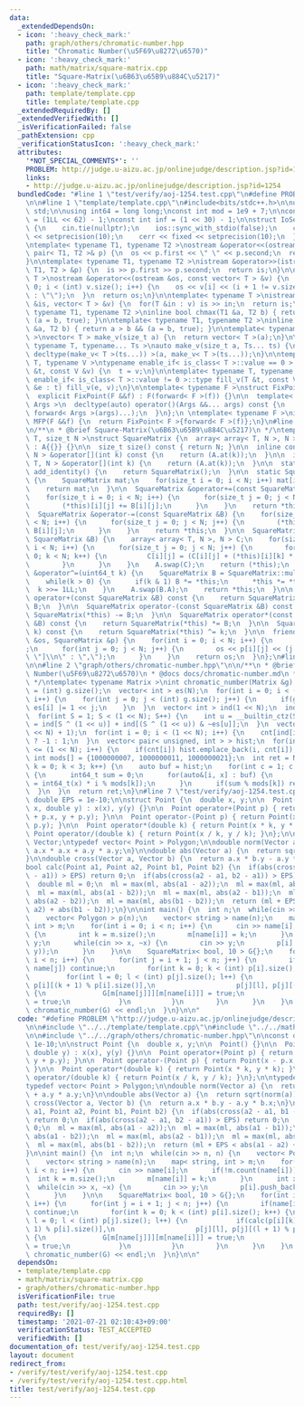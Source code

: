```yaml
---
data:
  _extendedDependsOn:
  - icon: ':heavy_check_mark:'
    path: graph/others/chromatic-number.hpp
    title: "Chromatic Number(\u5F69\u8272\u6570)"
  - icon: ':heavy_check_mark:'
    path: math/matrix/square-matrix.cpp
    title: "Square-Matrix(\u6B63\u65B9\u884C\u5217)"
  - icon: ':heavy_check_mark:'
    path: template/template.cpp
    title: template/template.cpp
  _extendedRequiredBy: []
  _extendedVerifiedWith: []
  _isVerificationFailed: false
  _pathExtension: cpp
  _verificationStatusIcon: ':heavy_check_mark:'
  attributes:
    '*NOT_SPECIAL_COMMENTS*': ''
    PROBLEM: http://judge.u-aizu.ac.jp/onlinejudge/description.jsp?id=1254
    links:
    - http://judge.u-aizu.ac.jp/onlinejudge/description.jsp?id=1254
  bundledCode: "#line 1 \"test/verify/aoj-1254.test.cpp\"\n#define PROBLEM \"http://judge.u-aizu.ac.jp/onlinejudge/description.jsp?id=1254\"\
    \n\n#line 1 \"template/template.cpp\"\n#include<bits/stdc++.h>\n\nusing namespace\
    \ std;\n\nusing int64 = long long;\nconst int mod = 1e9 + 7;\n\nconst int64 infll\
    \ = (1LL << 62) - 1;\nconst int inf = (1 << 30) - 1;\n\nstruct IoSetup {\n  IoSetup()\
    \ {\n    cin.tie(nullptr);\n    ios::sync_with_stdio(false);\n    cout << fixed\
    \ << setprecision(10);\n    cerr << fixed << setprecision(10);\n  }\n} iosetup;\n\
    \ntemplate< typename T1, typename T2 >\nostream &operator<<(ostream &os, const\
    \ pair< T1, T2 >& p) {\n  os << p.first << \" \" << p.second;\n  return os;\n\
    }\n\ntemplate< typename T1, typename T2 >\nistream &operator>>(istream &is, pair<\
    \ T1, T2 > &p) {\n  is >> p.first >> p.second;\n  return is;\n}\n\ntemplate< typename\
    \ T >\nostream &operator<<(ostream &os, const vector< T > &v) {\n  for(int i =\
    \ 0; i < (int) v.size(); i++) {\n    os << v[i] << (i + 1 != v.size() ? \" \"\
    \ : \"\");\n  }\n  return os;\n}\n\ntemplate< typename T >\nistream &operator>>(istream\
    \ &is, vector< T > &v) {\n  for(T &in : v) is >> in;\n  return is;\n}\n\ntemplate<\
    \ typename T1, typename T2 >\ninline bool chmax(T1 &a, T2 b) { return a < b &&\
    \ (a = b, true); }\n\ntemplate< typename T1, typename T2 >\ninline bool chmin(T1\
    \ &a, T2 b) { return a > b && (a = b, true); }\n\ntemplate< typename T = int64\
    \ >\nvector< T > make_v(size_t a) {\n  return vector< T >(a);\n}\n\ntemplate<\
    \ typename T, typename... Ts >\nauto make_v(size_t a, Ts... ts) {\n  return vector<\
    \ decltype(make_v< T >(ts...)) >(a, make_v< T >(ts...));\n}\n\ntemplate< typename\
    \ T, typename V >\ntypename enable_if< is_class< T >::value == 0 >::type fill_v(T\
    \ &t, const V &v) {\n  t = v;\n}\n\ntemplate< typename T, typename V >\ntypename\
    \ enable_if< is_class< T >::value != 0 >::type fill_v(T &t, const V &v) {\n  for(auto\
    \ &e : t) fill_v(e, v);\n}\n\ntemplate< typename F >\nstruct FixPoint : F {\n\
    \  explicit FixPoint(F &&f) : F(forward< F >(f)) {}\n\n  template< typename...\
    \ Args >\n  decltype(auto) operator()(Args &&... args) const {\n    return F::operator()(*this,\
    \ forward< Args >(args)...);\n  }\n};\n \ntemplate< typename F >\ninline decltype(auto)\
    \ MFP(F &&f) {\n  return FixPoint< F >{forward< F >(f)};\n}\n#line 1 \"math/matrix/square-matrix.cpp\"\
    \n/**\n * @brief Square-Matrix(\u6B63\u65B9\u884C\u5217)\n */\ntemplate< class\
    \ T, size_t N >\nstruct SquareMatrix {\n  array< array< T, N >, N > A;\n\n  SquareMatrix()\
    \ : A{{}} {}\n\n  size_t size() const { return N; }\n\n  inline const array< T,\
    \ N > &operator[](int k) const {\n    return (A.at(k));\n  }\n\n  inline array<\
    \ T, N > &operator[](int k) {\n    return (A.at(k));\n  }\n\n  static SquareMatrix\
    \ add_identity() {\n    return SquareMatrix();\n  }\n\n  static SquareMatrix mul_identity()\
    \ {\n    SquareMatrix mat;\n    for(size_t i = 0; i < N; i++) mat[i][i] = 1;\n\
    \    return mat;\n  }\n\n  SquareMatrix &operator+=(const SquareMatrix &B) {\n\
    \    for(size_t i = 0; i < N; i++) {\n      for(size_t j = 0; j < N; j++) {\n\
    \        (*this)[i][j] += B[i][j];\n      }\n    }\n    return *this;\n  }\n\n\
    \  SquareMatrix &operator-=(const SquareMatrix &B) {\n    for(size_t i = 0; i\
    \ < N; i++) {\n      for(size_t j = 0; j < N; j++) {\n        (*this)[i][j] -=\
    \ B[i][j];\n      }\n    }\n    return *this;\n  }\n\n  SquareMatrix &operator*=(const\
    \ SquareMatrix &B) {\n    array< array< T, N >, N > C;\n    for(size_t i = 0;\
    \ i < N; i++) {\n      for(size_t j = 0; j < N; j++) {\n        for(size_t k =\
    \ 0; k < N; k++) {\n          C[i][j] = (C[i][j] + (*this)[i][k] * B[k][j]);\n\
    \        }\n      }\n    }\n    A.swap(C);\n    return (*this);\n  }\n\n  SquareMatrix\
    \ &operator^=(uint64_t k) {\n    SquareMatrix B = SquareMatrix::mul_identity();\n\
    \    while(k > 0) {\n      if(k & 1) B *= *this;\n      *this *= *this;\n    \
    \  k >>= 1LL;\n    }\n    A.swap(B.A);\n    return *this;\n  }\n\n  SquareMatrix\
    \ operator+(const SquareMatrix &B) const {\n    return SquareMatrix(*this) +=\
    \ B;\n  }\n\n  SquareMatrix operator-(const SquareMatrix &B) const {\n    return\
    \ SquareMatrix(*this) -= B;\n  }\n\n  SquareMatrix operator*(const SquareMatrix\
    \ &B) const {\n    return SquareMatrix(*this) *= B;\n  }\n\n  SquareMatrix operator^(uint64_t\
    \ k) const {\n    return SquareMatrix(*this) ^= k;\n  }\n\n  friend ostream &operator<<(ostream\
    \ &os, SquareMatrix &p) {\n    for(int i = 0; i < N; i++) {\n      os << \"[\"\
    ;\n      for(int j = 0; j < N; j++) {\n        os << p[i][j] << (j + 1 == N ?\
    \ \"]\\n\" : \",\");\n      }\n    }\n    return os;\n  }\n};\n#line 5 \"test/verify/aoj-1254.test.cpp\"\
    \n\n#line 2 \"graph/others/chromatic-number.hpp\"\n\n/**\n * @brief Chromatic\
    \ Number(\u5F69\u8272\u6570)\n * @docs docs/chromatic-number.md\n * @see https://www.slideshare.net/wata_orz/ss-12131479\n\
    \ */\ntemplate< typename Matrix >\nint chromatic_number(Matrix &g) {\n  int N\
    \ = (int) g.size();\n  vector< int > es(N);\n  for(int i = 0; i < (int) g.size();\
    \ i++) {\n    for(int j = 0; j < (int) g.size(); j++) {\n      if(g[i][j] != 0)\
    \ es[i] |= 1 << j;\n    }\n  }\n  vector< int > ind(1 << N);\n  ind[0] = 1;\n\
    \  for(int S = 1; S < (1 << N); S++) {\n    int u = __builtin_ctz(S);\n    ind[S]\
    \ = ind[S ^ (1 << u)] + ind[(S ^ (1 << u)) & ~es[u]];\n  }\n  vector< int > cnt((1\
    \ << N) + 1);\n  for(int i = 0; i < (1 << N); i++) {\n    cnt[ind[i]] += __builtin_parity(i)\
    \ ? -1 : 1;\n  }\n  vector< pair< unsigned, int > > hist;\n  for(int i = 1; i\
    \ <= (1 << N); i++) {\n    if(cnt[i]) hist.emplace_back(i, cnt[i]);\n  }\n  constexpr\
    \ int mods[] = {1000000007, 1000000011, 1000000021};\n  int ret = N;\n  for(int\
    \ k = 0; k < 3; k++) {\n    auto buf = hist;\n    for(int c = 1; c < ret; c++)\
    \ {\n      int64_t sum = 0;\n      for(auto&[i, x] : buf) {\n        sum += (x\
    \ = int64_t(x) * i % mods[k]);\n      }\n      if(sum % mods[k]) ret = c;\n  \
    \  }\n  }\n  return ret;\n}\n#line 7 \"test/verify/aoj-1254.test.cpp\"\n\nconst\
    \ double EPS = 1e-10;\n\nstruct Point {\n  double x, y;\n\n  Point() {}\n\n  Point(double\
    \ x, double y) : x(x), y(y) {}\n\n  Point operator+(Point p) { return Point(x\
    \ + p.x, y + p.y); }\n\n  Point operator-(Point p) { return Point(x - p.x, y -\
    \ p.y); }\n\n  Point operator*(double k) { return Point(x * k, y * k); }\n\n \
    \ Point operator/(double k) { return Point(x / k, y / k); }\n};\n\ntypedef Point\
    \ Vector;\ntypedef vector< Point > Polygon;\n\ndouble norm(Vector a) {\n  return\
    \ a.x * a.x + a.y * a.y;\n}\n\ndouble abs(Vector a) {\n  return sqrt(norm(a));\n\
    }\n\ndouble cross(Vector a, Vector b) {\n  return a.x * b.y - a.y * b.x;\n}\n\n\
    bool calc(Point a1, Point a2, Point b1, Point b2) {\n  if(abs(cross(a2 - a1, b1\
    \ - a1)) > EPS) return 0;\n  if(abs(cross(a2 - a1, b2 - a1)) > EPS) return 0;\n\
    \  double ml = 0;\n  ml = max(ml, abs(a1 - a2));\n  ml = max(ml, abs(a1 - b1));\n\
    \  ml = max(ml, abs(a1 - b2));\n  ml = max(ml, abs(a2 - b1));\n  ml = max(ml,\
    \ abs(a2 - b2));\n  ml = max(ml, abs(b1 - b2));\n  return (ml + EPS < abs(a1 -\
    \ a2) + abs(b1 - b2));\n}\n\nint main() {\n  int n;\n  while(cin >> n, n) {\n\
    \    vector< Polygon > p(n);\n    vector< string > name(n);\n    map< string,\
    \ int > m;\n    for(int i = 0; i < n; i++) {\n      cin >> name[i];\n      if(!m.count(name[i]))\
    \ {\n        int k = m.size();\n        m[name[i]] = k;\n      }\n      int x,\
    \ y;\n      while(cin >> x, ~x) {\n        cin >> y;\n        p[i].push_back(Point(x,\
    \ y));\n      }\n    }\n\n    SquareMatrix< bool, 10 > G{};\n    for(int i = 0;\
    \ i < n; i++) {\n      for(int j = i + 1; j < n; j++) {\n        if(name[i] ==\
    \ name[j]) continue;\n        for(int k = 0; k < (int) p[i].size(); k++) {\n \
    \         for(int l = 0; l < (int) p[j].size(); l++) {\n            if(calc(p[i][k],\
    \ p[i][(k + 1) % p[i].size()],\n                    p[j][l], p[j][(l + 1) % p[j].size()]))\
    \ {\n              G[m[name[j]]][m[name[i]]] = true;\n              G[m[name[i]]][m[name[j]]]\
    \ = true;\n            }\n          }\n        }\n      }\n    }\n    cout <<\
    \ chromatic_number(G) << endl;\n  }\n}\n\n"
  code: "#define PROBLEM \"http://judge.u-aizu.ac.jp/onlinejudge/description.jsp?id=1254\"\
    \n\n#include \"../../template/template.cpp\"\n#include \"../../math/matrix/square-matrix.cpp\"\
    \n\n#include \"../../graph/others/chromatic-number.hpp\"\n\nconst double EPS =\
    \ 1e-10;\n\nstruct Point {\n  double x, y;\n\n  Point() {}\n\n  Point(double x,\
    \ double y) : x(x), y(y) {}\n\n  Point operator+(Point p) { return Point(x + p.x,\
    \ y + p.y); }\n\n  Point operator-(Point p) { return Point(x - p.x, y - p.y);\
    \ }\n\n  Point operator*(double k) { return Point(x * k, y * k); }\n\n  Point\
    \ operator/(double k) { return Point(x / k, y / k); }\n};\n\ntypedef Point Vector;\n\
    typedef vector< Point > Polygon;\n\ndouble norm(Vector a) {\n  return a.x * a.x\
    \ + a.y * a.y;\n}\n\ndouble abs(Vector a) {\n  return sqrt(norm(a));\n}\n\ndouble\
    \ cross(Vector a, Vector b) {\n  return a.x * b.y - a.y * b.x;\n}\n\nbool calc(Point\
    \ a1, Point a2, Point b1, Point b2) {\n  if(abs(cross(a2 - a1, b1 - a1)) > EPS)\
    \ return 0;\n  if(abs(cross(a2 - a1, b2 - a1)) > EPS) return 0;\n  double ml =\
    \ 0;\n  ml = max(ml, abs(a1 - a2));\n  ml = max(ml, abs(a1 - b1));\n  ml = max(ml,\
    \ abs(a1 - b2));\n  ml = max(ml, abs(a2 - b1));\n  ml = max(ml, abs(a2 - b2));\n\
    \  ml = max(ml, abs(b1 - b2));\n  return (ml + EPS < abs(a1 - a2) + abs(b1 - b2));\n\
    }\n\nint main() {\n  int n;\n  while(cin >> n, n) {\n    vector< Polygon > p(n);\n\
    \    vector< string > name(n);\n    map< string, int > m;\n    for(int i = 0;\
    \ i < n; i++) {\n      cin >> name[i];\n      if(!m.count(name[i])) {\n      \
    \  int k = m.size();\n        m[name[i]] = k;\n      }\n      int x, y;\n    \
    \  while(cin >> x, ~x) {\n        cin >> y;\n        p[i].push_back(Point(x, y));\n\
    \      }\n    }\n\n    SquareMatrix< bool, 10 > G{};\n    for(int i = 0; i < n;\
    \ i++) {\n      for(int j = i + 1; j < n; j++) {\n        if(name[i] == name[j])\
    \ continue;\n        for(int k = 0; k < (int) p[i].size(); k++) {\n          for(int\
    \ l = 0; l < (int) p[j].size(); l++) {\n            if(calc(p[i][k], p[i][(k +\
    \ 1) % p[i].size()],\n                    p[j][l], p[j][(l + 1) % p[j].size()]))\
    \ {\n              G[m[name[j]]][m[name[i]]] = true;\n              G[m[name[i]]][m[name[j]]]\
    \ = true;\n            }\n          }\n        }\n      }\n    }\n    cout <<\
    \ chromatic_number(G) << endl;\n  }\n}\n\n"
  dependsOn:
  - template/template.cpp
  - math/matrix/square-matrix.cpp
  - graph/others/chromatic-number.hpp
  isVerificationFile: true
  path: test/verify/aoj-1254.test.cpp
  requiredBy: []
  timestamp: '2021-07-21 02:10:43+09:00'
  verificationStatus: TEST_ACCEPTED
  verifiedWith: []
documentation_of: test/verify/aoj-1254.test.cpp
layout: document
redirect_from:
- /verify/test/verify/aoj-1254.test.cpp
- /verify/test/verify/aoj-1254.test.cpp.html
title: test/verify/aoj-1254.test.cpp
---
```

